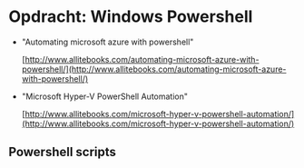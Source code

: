 # Opdracht: Windows Powershell #

- "Automating microsoft azure with powershell"

	[http://www.allitebooks.com/automating-microsoft-azure-with-powershell/](http://www.allitebooks.com/automating-microsoft-azure-with-powershell/)

- "Microsoft Hyper-V PowerShell Automation"

	[http://www.allitebooks.com/microsoft-hyper-v-powershell-automation/](http://www.allitebooks.com/microsoft-hyper-v-powershell-automation/)



## Powershell scripts ##
